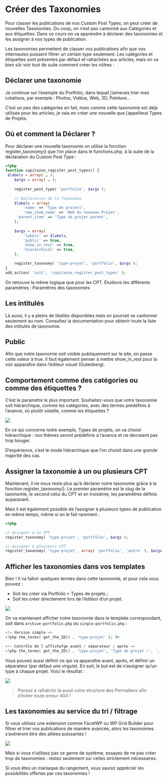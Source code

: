 # Créer des Taxonomies

Pour classer les publications de nos Custom Post Types, on peut créer de nouvelles Taxonomies. Du coup, on n’est pas cantonné aux Catégories et aux étiquettes. Dans ce cours on va apprendre à déclarer des taxonomies et les assigner à nos types de publication.

Les taxonomies permettent de classer vos publications afin que vos internautes puissent filtrer un certain type seulement. Les catégories et étiquettes sont présentes par défaut et rattachées aux articles, mais on va bien sûr voir tout de suite comment créer les nôtres :

## Déclarer une taxonomie

Je continue sur l’exemple du Portfolio, dans lequel j’aimerais trier mes créations, par exemple : Photos, Vidéos, Web, 3D, Peinture…

C’est un peu des catégories en fait, mais comme cette taxonomie est déjà utilisée pour les articles, je vais en créer une nouvelle que j’appellerai Types de Projets.

## Où et comment la Déclarer ?

Pour déclarer une nouvelle taxonomie on utilise la fonction register_taxonomy() que l’on place dans le functions.php, à la suite de la déclaration du Custom Post Type :

```php
<?php 
function capitaine_register_post_types() {
 $labels = array( … );
    $args = array( … );
    
    register_post_type( 'portfolio', $args );
    
    // Déclaration de la Taxonomie
    $labels = array(
        'name' => 'Type de projets',
        'new_item_name' => 'Nom du nouveau Projet',
     'parent_item' => 'Type de projet parent',
    );
    
    $args = array( 
        'labels' => $labels,
        'public' => true, 
        'show_in_rest' => true,
        'hierarchical' => true, 
    );

    register_taxonomy( 'type-projet', 'portfolio', $args );
}
add_action( 'init', 'capitaine_register_post_types' );
```

On retrouve la même logique que pour les CPT. Étudions les différents paramètres :
Paramètres des taxonomies

## Les intitulés

Là aussi, il y a pleins de libellés disponibles mais on pourrait se cantonner seulement au nom. Consultez la documentation pour obtenir toute la liste des intitulés de taxonomie.

## Public

Afin que notre taxonomie soit visible publiquement sur le site, on passe cette valeur à true. Il faut également penser à mettre show_in_rest pour la voir apparaître dans l’éditeur visuel (Gutenberg).

## Comportement comme des catégories ou comme des étiquettes ?

C’est le paramètre le plus important. Souhaitez-vous que votre taxonomie soit hiérarchique, comme les catégories, avec des termes prédéfinis à l’avance, où plutôt volatile, comme les étiquettes ?

![](https://capitainewp.io/wp-content/uploads/2019/01/taxonomies-wordpress-1600x805.jpg.webp)

En ce qui concerne notre exemple, Types de projets, on va choisir hiérarchique : nos thèmes seront prédéfinis à l’avance et ne devraient pas trop bouger.

D’expérience, c’est le mode hiérarchique que l’on choisit dans une grande majorité des cas.

## Assigner la taxonomie à un ou plusieurs CPT

Maintenant, il ne nous reste plus qu’à déclarer notre taxonomie grâce à la fonction register_taxonomy(). Le premier paramètre est le slug de la taxonomie, le second celui du CPT et en troisième, les paramètres définis auparavant.

Mais il est également possible de l’assigner à plusieurs types de publication en même temps, même si on le fait rarement :

```php
<?php 

// Assigner à un CPT
register_taxonomy( 'type-projet', 'portfolio', $args );

// Assigner à plusieurs CPT
register_taxonomy( 'type-projet', array( 'portfolio', 'autre' ), $args );
```

## Afficher les taxonomies dans vos templates

Bien ! Il va falloir quelques termes dans cette taxonomie, et pour cela vous pouvez :

- Soit les créer via Portfolio > Types de projets ;
- Soit les créer directement lors de l’édition d’un projet.

![](https://capitainewp.io/wp-content/uploads/2017/06/ajouter-terme-taxonomie-1600x849.jpg.webp)

On va maintenant afficher notre taxonomie dans le template correspondant, soit dans `archive-portfolio.php` ou `single-portfolio.php` :

```php
<!– Version simple –>
<?php the_terms( get_the_ID() , 'type-projet' ); ?>

<!– Contrôle de l affichafge avant / séparateur / après –>
<?php the_terms( get_the_ID() , 'type-projet', 'Type de projet :', ', ', '' ); ?>
```

Vous pouvez aussi définir ce qui va apparaître avant, après, et définir un séparateur (par défaut une virgule). En soit, le but est de n’assigner qu’un type à chaque projet. Voici le résultat :

![](https://capitainewp.io/wp-content/uploads/2019/02/cpt-taxonomy-1600x1182.jpg.webp)

> Pensez à rafraîchir là aussi votre structure des Permaliens afin d’éviter toute erreur 404 !

## Les taxonomies au service du tri / filtrage

Si vous utilisez une extension comme FacetWP ou WP Grid Builder pour filtrer et trier vos publications de manière avancée, alors les taxonomies s’avéreront être des alliées puissantes !

![](https://capitainewp.io/wp-content/uploads/2019/02/home-bigbox@2x-768x503.png.webp)

Mais si vous n’utilisez pas ce genre de système, essayez de ne pas créer trop de taxonomies : restez seulement sur celles strictement nécessaires.

Si vous êtes un maniaque du rangement, vous saurez apprécier les possibilités offertes par ces taxonomies !
